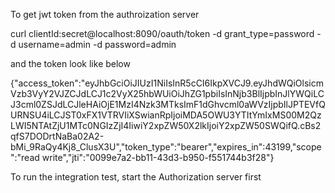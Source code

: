 To get jwt token from the authroization server

curl clientId:secret@localhost:8090/oauth/token -d grant_type=password -d username=admin -d password=admin

and the token look like below

{"access_token":"eyJhbGciOiJIUzI1NiIsInR5cCI6IkpXVCJ9.eyJhdWQiOlsicmVzb3VyY2VJZCJdLCJ1c2VyX25hbWUiOiJhZG1pbiIsInNjb3BlIjpbInJlYWQiLCJ3cml0ZSJdLCJleHAiOjE1MzI4Nzk3MTksImF1dGhvcml0aWVzIjpbIlJPTEVfQURNSU4iLCJST0xFX1VTRVIiXSwianRpIjoiMDA5OWU3YTItYmIxMS00M2QzLWI5NTAtZjU1MTc0NGIzZjI4IiwiY2xpZW50X2lkIjoiY2xpZW50SWQifQ.cBs2qfS7DODrtNaBa02A2-bMi_9RaQy4Kj8_ClusX3U","token_type":"bearer","expires_in":43199,"scope":"read write","jti":"0099e7a2-bb11-43d3-b950-f551744b3f28"}


To run the integration test, start the Authorization server first